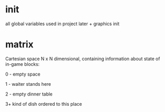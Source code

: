 # __init__

all global variables used in project later + graphics init

# matrix

Cartesian space N x N dimensional, containing information about state of in-game blocks:

0 - empty space

1 - waiter stands here

2 - empty dinner table

3+  kind of dish ordered to this place

